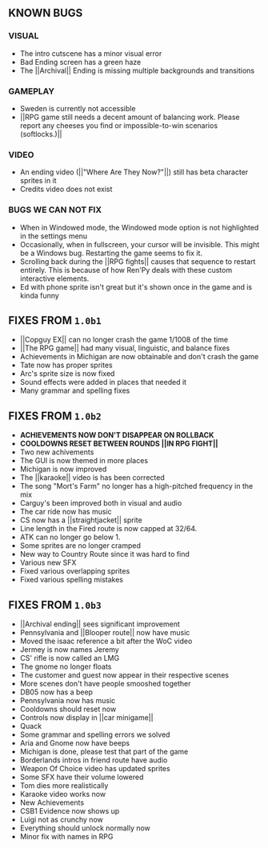 ## KNOWN BUGS
### VISUAL
* The intro cutscene has a minor visual error
* Bad Ending screen has a green haze
* The ||Archival|| Ending is missing multiple backgrounds and transitions
### GAMEPLAY
* Sweden is currently not accessible
* ||RPG game still needs a decent amount of balancing work. Please report any cheeses you find or impossible-to-win scenarios (softlocks.)||
### VIDEO
* An ending video (||"Where Are They Now?"||) still has beta character sprites in it
* Credits video does not exist

### BUGS WE CAN NOT FIX
* When in Windowed mode, the Windowed mode option is not highlighted in the settings menu
* Occasionally, when in fullscreen, your cursor will be invisible. This might be a Windows bug. Restarting the game seems to fix it.
* Scrolling back during the ||RPG fights|| causes that sequence to restart entirely. This is because of how Ren'Py deals with these custom interactive elements.
* Ed with phone sprite isn't great but it's shown once in the game and is kinda funny

## FIXES FROM `1.0b1`
* ||Copguy EX|| can no longer crash the game 1/1008 of the time
* ||The RPG game|| had many visual, linguistic, and balance fixes
* Achievements in Michigan are now obtainable and don't crash the game
* Tate now has proper sprites
* Arc's sprite size is now fixed
* Sound effects were added in places that needed it
* Many grammar and spelling fixes

## FIXES FROM `1.0b2`
* **ACHIEVEMENTS NOW DON'T DISAPPEAR ON ROLLBACK**
* **COOLDOWNS RESET BETWEEN ROUNDS ||IN RPG FIGHT||**
* Two new achivements
* The GUI is now themed in more places
* Michigan is now improved
* The ||karaoke|| video is has been corrected
* The song "Mort's Farm" no longer has a high-pitched frequency in the mix
* Carguy's been improved both in visual and audio
* The car ride now has music
* CS now has a ||straightjacket|| sprite
* Line length in the Fired route is now capped at 32/64.
* ATK can no longer go below 1.
* Some sprites are no longer cramped
* New way to Country Route since it was hard to find
* Various new SFX
* Fixed various overlapping sprites
* Fixed various spelling mistakes

## FIXES FROM `1.0b3`
* ||Archival ending|| sees significant improvement
* Pennsylvania and ||Blooper route|| now have music
* Moved the isaac reference a bit after the WoC video
* Jermey is now names Jeremy
* CS' rifle is now called an LMG
* The gnome no longer floats
* The customer and guest now appear in their respective scenes
* More scenes don't have people smooshed together
* DB05 now has a beep
* Pennsylvania now has music
* Cooldowns should reset now
* Controls now display in ||car minigame||
* Quack
* Some grammar and spelling errors we solved
* Aria and Gnome now have beeps
* Michigan is done, please test that part of the game
* Borderlands intros in friend route have audio
* Weapon Of Choice video has updated sprites
* Some SFX have their volume lowered
* Tom dies more realistically
* Karaoke video works now
* New Achievements
* CSB1 Evidence now shows up
* Luigi not as crunchy now
* Everything should unlock normally now
* Minor fix with names in RPG